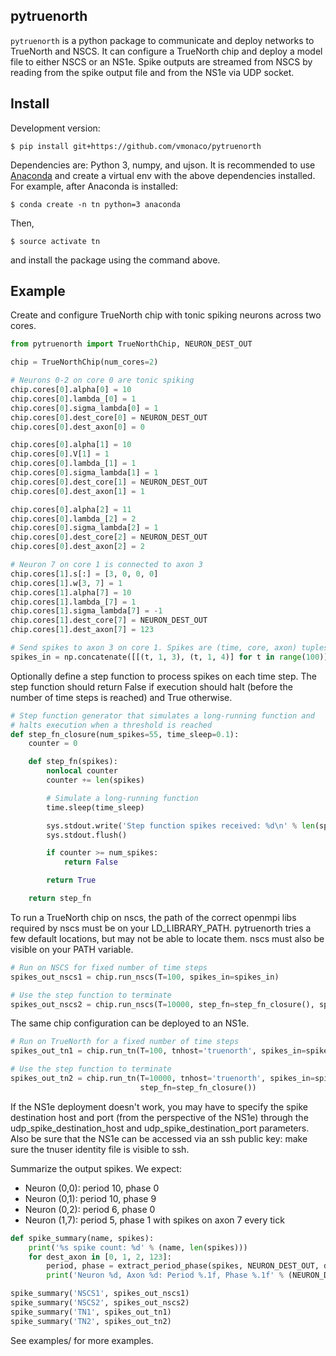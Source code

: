 ## pytruenorth

``pytruenorth`` is a python package to communicate and deploy networks to TrueNorth and NSCS. It can configure a TrueNorth chip and deploy a model file to either NSCS or an NS1e. Spike outputs are streamed from NSCS by reading from the spike output file and from the NS1e via UDP socket.

## Install

Development version:

    $ pip install git+https://github.com/vmonaco/pytruenorth

Dependencies are: Python 3, numpy, and ujson. It is recommended to use [Anaconda](https://www.continuum.io/downloads) and create a virtual env with the above dependencies installed. For example, after Anaconda is installed:

    $ conda create -n tn python=3 anaconda
    
Then,

    $ source activate tn

and install the package using the command above.

## Example

Create and configure TrueNorth chip with tonic spiking neurons across two cores.

```python
from pytruenorth import TrueNorthChip, NEURON_DEST_OUT

chip = TrueNorthChip(num_cores=2)

# Neurons 0-2 on core 0 are tonic spiking
chip.cores[0].alpha[0] = 10
chip.cores[0].lambda_[0] = 1
chip.cores[0].sigma_lambda[0] = 1
chip.cores[0].dest_core[0] = NEURON_DEST_OUT
chip.cores[0].dest_axon[0] = 0

chip.cores[0].alpha[1] = 10
chip.cores[0].V[1] = 1
chip.cores[0].lambda_[1] = 1
chip.cores[0].sigma_lambda[1] = 1
chip.cores[0].dest_core[1] = NEURON_DEST_OUT
chip.cores[0].dest_axon[1] = 1

chip.cores[0].alpha[2] = 11
chip.cores[0].lambda_[2] = 2
chip.cores[0].sigma_lambda[2] = 1
chip.cores[0].dest_core[2] = NEURON_DEST_OUT
chip.cores[0].dest_axon[2] = 2

# Neuron 7 on core 1 is connected to axon 3
chip.cores[1].s[:] = [3, 0, 0, 0]
chip.cores[1].w[3, 7] = 1
chip.cores[1].alpha[7] = 10
chip.cores[1].lambda_[7] = 1
chip.cores[1].sigma_lambda[7] = -1
chip.cores[1].dest_core[7] = NEURON_DEST_OUT
chip.cores[1].dest_axon[7] = 123

# Send spikes to axon 3 on core 1. Spikes are (time, core, axon) tuples
spikes_in = np.concatenate([[(t, 1, 3), (t, 1, 4)] for t in range(100)])
```

Optionally define a step function to process spikes on each time step. The step function should return False if execution should halt (before the number of time steps is reached) and True otherwise.

```python
# Step function generator that simulates a long-running function and 
# halts execution when a threshold is reached
def step_fn_closure(num_spikes=55, time_sleep=0.1):
    counter = 0

    def step_fn(spikes):
        nonlocal counter
        counter += len(spikes)

        # Simulate a long-running function
        time.sleep(time_sleep)

        sys.stdout.write('Step function spikes received: %d\n' % len(spikes))
        sys.stdout.flush()

        if counter >= num_spikes:
            return False

        return True

    return step_fn
```

To run a TrueNorth chip on nscs, the path of the correct openmpi libs required by nscs must be on your LD_LIBRARY_PATH. pytruenorth tries a few default locations, but may not be able to locate them. nscs must also be visible on your PATH variable.

```python
# Run on NSCS for fixed number of time steps
spikes_out_nscs1 = chip.run_nscs(T=100, spikes_in=spikes_in)

# Use the step function to terminate
spikes_out_nscs2 = chip.run_nscs(T=10000, step_fn=step_fn_closure(), spikes_in=spikes_in)
```

The same chip configuration can be deployed to an NS1e.

```python
# Run on TrueNorth for a fixed number of time steps
spikes_out_tn1 = chip.run_tn(T=100, tnhost='truenorth', spikes_in=spikes_in)

# Use the step function to terminate
spikes_out_tn2 = chip.run_tn(T=10000, tnhost='truenorth', spikes_in=spikes_in,
                             step_fn=step_fn_closure())
```

If the NS1e deployment doesn't work, you may have to specify the spike destination host and port (from the perspective of the NS1e) through the udp_spike_destination_host and udp_spike_destination_port parameters. Also be sure that the NS1e can be accessed via an ssh public key: make sure the tnuser identity file is visible to ssh.

Summarize the output spikes. We expect:

* Neuron (0,0): period 10, phase 0
* Neuron (0,1): period 10, phase 9
* Neuron (0,2): period 6, phase 0
* Neuron (1,7): period 5, phase 1 with spikes on axon 7 every tick

```python
def spike_summary(name, spikes):
    print('%s spike count: %d' % (name, len(spikes)))
    for dest_axon in [0, 1, 2, 123]:
        period, phase = extract_period_phase(spikes, NEURON_DEST_OUT, dest_axon)
        print('Neuron %d, Axon %d: Period %.1f, Phase %.1f' % (NEURON_DEST_OUT, dest_axon, period, phase))

spike_summary('NSCS1', spikes_out_nscs1)
spike_summary('NSCS2', spikes_out_nscs2)
spike_summary('TN1', spikes_out_tn1)
spike_summary('TN2', spikes_out_tn2)
```

See examples/ for more examples.
